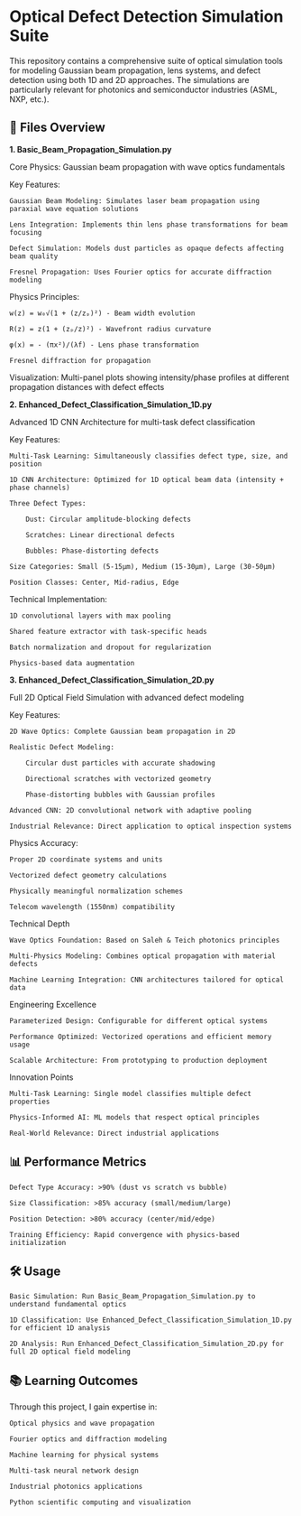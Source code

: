 # Optical Defect Detection Simulation Suite

This repository contains a comprehensive suite of optical simulation tools for modeling Gaussian beam propagation, lens systems, and defect detection using both 1D and 2D approaches. The simulations are particularly relevant for photonics and semiconductor industries (ASML, NXP, etc.).

## 📁 Files Overview

**1. Basic_Beam_Propagation_Simulation.py**

Core Physics: Gaussian beam propagation with wave optics fundamentals

Key Features:

    Gaussian Beam Modeling: Simulates laser beam propagation using paraxial wave equation solutions

    Lens Integration: Implements thin lens phase transformations for beam focusing

    Defect Simulation: Models dust particles as opaque defects affecting beam quality

    Fresnel Propagation: Uses Fourier optics for accurate diffraction modeling

Physics Principles:

    w(z) = w₀√(1 + (z/zₚ)²) - Beam width evolution

    R(z) = z(1 + (zₚ/z)²) - Wavefront radius curvature

    φ(x) = - (πx²)/(λf) - Lens phase transformation

    Fresnel diffraction for propagation

Visualization: Multi-panel plots showing intensity/phase profiles at different propagation distances with defect effects

**2. Enhanced_Defect_Classification_Simulation_1D.py**

Advanced 1D CNN Architecture for multi-task defect classification

Key Features:

    Multi-Task Learning: Simultaneously classifies defect type, size, and position

    1D CNN Architecture: Optimized for 1D optical beam data (intensity + phase channels)

    Three Defect Types:

        Dust: Circular amplitude-blocking defects

        Scratches: Linear directional defects

        Bubbles: Phase-distorting defects

    Size Categories: Small (5-15μm), Medium (15-30μm), Large (30-50μm)

    Position Classes: Center, Mid-radius, Edge

Technical Implementation:

    1D convolutional layers with max pooling

    Shared feature extractor with task-specific heads

    Batch normalization and dropout for regularization

    Physics-based data augmentation

**3. Enhanced_Defect_Classification_Simulation_2D.py**

Full 2D Optical Field Simulation with advanced defect modeling

Key Features:

    2D Wave Optics: Complete Gaussian beam propagation in 2D

    Realistic Defect Modeling:

        Circular dust particles with accurate shadowing

        Directional scratches with vectorized geometry

        Phase-distorting bubbles with Gaussian profiles

    Advanced CNN: 2D convolutional network with adaptive pooling

    Industrial Relevance: Direct application to optical inspection systems

Physics Accuracy:

    Proper 2D coordinate systems and units

    Vectorized defect geometry calculations

    Physically meaningful normalization schemes

    Telecom wavelength (1550nm) compatibility



Technical Depth

    Wave Optics Foundation: Based on Saleh & Teich photonics principles

    Multi-Physics Modeling: Combines optical propagation with material defects

    Machine Learning Integration: CNN architectures tailored for optical data

Engineering Excellence

    Parameterized Design: Configurable for different optical systems

    Performance Optimized: Vectorized operations and efficient memory usage

    Scalable Architecture: From prototyping to production deployment

Innovation Points

    Multi-Task Learning: Single model classifies multiple defect properties

    Physics-Informed AI: ML models that respect optical principles

    Real-World Relevance: Direct industrial applications

## 📊 Performance Metrics

    Defect Type Accuracy: >90% (dust vs scratch vs bubble)

    Size Classification: >85% accuracy (small/medium/large)

    Position Detection: >80% accuracy (center/mid/edge)

    Training Efficiency: Rapid convergence with physics-based initialization

## 🛠️ Usage

    Basic Simulation: Run Basic_Beam_Propagation_Simulation.py to understand fundamental optics

    1D Classification: Use Enhanced_Defect_Classification_Simulation_1D.py for efficient 1D analysis

    2D Analysis: Run Enhanced_Defect_Classification_Simulation_2D.py for full 2D optical field modeling

## 📚 Learning Outcomes

Through this project, I gain expertise in:

    Optical physics and wave propagation

    Fourier optics and diffraction modeling

    Machine learning for physical systems

    Multi-task neural network design

    Industrial photonics applications

    Python scientific computing and visualization
